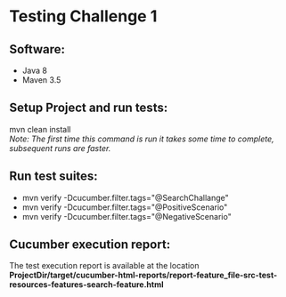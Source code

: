 # Testing Challenge 1

## Software:
- Java 8
- Maven 3.5

## Setup Project and run tests:
mvn clean install<br>
*Note: The first time this command is run it takes some time to complete, subsequent runs are faster.*

## Run test suites:
- mvn verify -Dcucumber.filter.tags="@SearchChallange"
- mvn verify -Dcucumber.filter.tags="@PositiveScenario"
- mvn verify -Dcucumber.filter.tags="@NegativeScenario"

## Cucumber execution report:
The test execution report is available at the location<br> **ProjectDir/target/cucumber-html-reports/report-feature_file-src-test-resources-features-search-feature.html**
